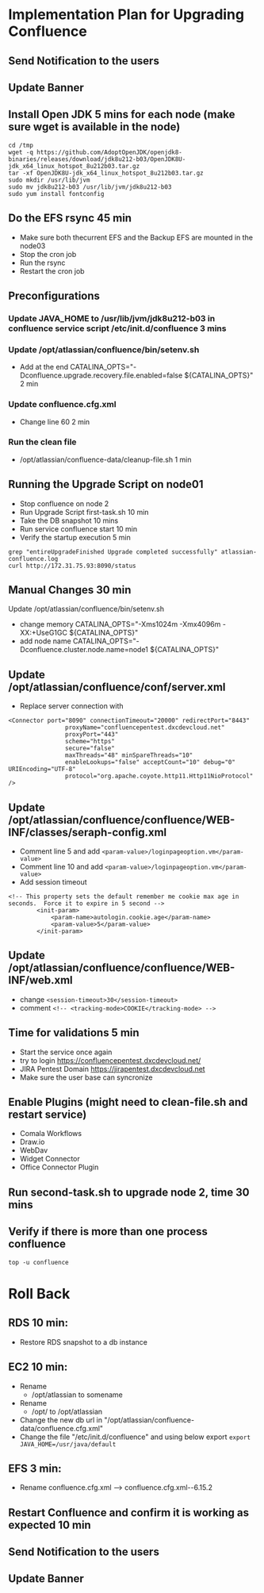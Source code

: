 # Implementation Plan for Upgrading Confluence

## Send Notification to the users

## Update Banner

## Install Open JDK 5 mins for each node (make sure wget is available in the node)
```
cd /tmp
wget -q https://github.com/AdoptOpenJDK/openjdk8-binaries/releases/download/jdk8u212-b03/OpenJDK8U-jdk_x64_linux_hotspot_8u212b03.tar.gz
tar -xf OpenJDK8U-jdk_x64_linux_hotspot_8u212b03.tar.gz
sudo mkdir /usr/lib/jvm
sudo mv jdk8u212-b03 /usr/lib/jvm/jdk8u212-b03 
sudo yum install fontconfig 
```
## Do the EFS rsync 45 min
- Make sure both thecurrent EFS and the Backup EFS are mounted in the node03
- Stop the cron job
- Run the rsync
- Restart the cron job

## Preconfigurations
### Update JAVA_HOME to /usr/lib/jvm/jdk8u212-b03 in confluence service script /etc/init.d/confluence 3 mins
### Update /opt/atlassian/confluence/bin/setenv.sh
- Add at the end CATALINA_OPTS="-Dconfluence.upgrade.recovery.file.enabled=false ${CATALINA_OPTS}" 2 min
### Update confluence.cfg.xml
- Change line <property name="hibernate.c3p0.max_size">60</property> 2 min
### Run the clean file
- /opt/atlassian/confluence-data/cleanup-file.sh 1 min

## Running the Upgrade Script on node01
- Stop confluence on node 2
- Run Upgrade Script first-task.sh 10 min
- Take the DB snapshot 10 mins
- Run service confluence start 10 min 
- Verify the startup execution 5 min
```
grep "entireUpgradeFinished Upgrade completed successfully" atlassian-confluence.log
curl http://172.31.75.93:8090/status
```
## Manual Changes 30 min
Update /opt/atlassian/confluence/bin/setenv.sh
- change memory CATALINA_OPTS="-Xms1024m -Xmx4096m -XX:+UseG1GC ${CATALINA_OPTS}"
- add node name CATALINA_OPTS="-Dconfluence.cluster.node.name=node1 ${CATALINA_OPTS}" 

## Update /opt/atlassian/confluence/conf/server.xml
- Replace server connection with
```
<Connector port="8090" connectionTimeout="20000" redirectPort="8443"
                proxyName="confluencepentest.dxcdevcloud.net"
                proxyPort="443"
                scheme="https"
                secure="false"
                maxThreads="48" minSpareThreads="10"
                enableLookups="false" acceptCount="10" debug="0" URIEncoding="UTF-8"
                protocol="org.apache.coyote.http11.Http11NioProtocol" />
```
## Update /opt/atlassian/confluence/confluence/WEB-INF/classes/seraph-config.xml 
- Comment line 5 and add ```<param-value>/loginpageoption.vm</param-value>```
- Comment line 10 and add ```<param-value>/loginpageoption.vm</param-value>```
- Add session timeout
```
<!-- This property sets the default remember me cookie max age in seconds.  Force it to expire in 5 second -->
        <init-param>
            <param-name>autologin.cookie.age</param-name>
            <param-value>5</param-value>
        </init-param>
```
## Update /opt/atlassian/confluence/confluence/WEB-INF/web.xml
- change  ```<session-timeout>30</session-timeout>```
- comment ```<!-- <tracking-mode>COOKIE</tracking-mode> -->```

## Time for validations 5 min
- Start the service once again
- try to login https://confluencepentest.dxcdevcloud.net/
- JIRA Pentest Domain https://jirapentest.dxcdevcloud.net
- Make sure the user base can syncronize

## Enable Plugins (might need to clean-file.sh and restart service)
- Comala Workflows
- Draw.io
- WebDav
- Widget Connector
- Office Connector Plugin

## Run second-task.sh to upgrade node 2, time 30 mins

## Verify if there is more than one process confluence
```top -u confluence```

# Roll Back
## RDS 10 min:
- Restore RDS snapshot to a db instance

## EC2 10 min:
- Rename
    - /opt/atlassian to somename
- Rename 
    - /opt/<backup atlassian> to /opt/atlassian
- Change the new db url in "/opt/atlassian/confluence-data/confluence.cfg.xml"
- Change the file "/etc/init.d/confluence" and using below export
```export JAVA_HOME=/usr/java/default```
## EFS 3 min:
- Rename confluence.cfg.xml --> confluence.cfg.xml--6.15.2

## Restart Confluence and confirm it is working as expected 10 min

## Send Notification to the users

## Update Banner
